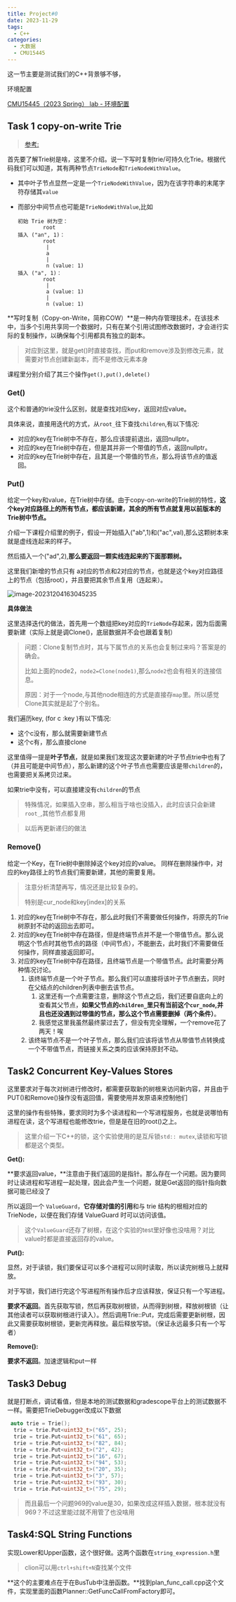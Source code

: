 ```yaml
---
title: Project#0
date: 2023-11-29
tags: 
  - C++
categories: 
  - 大数据
  - CMU15445
---
```


这一节主要是测试我们的C++背景够不够，

环境配置

[CMU15445（2023 Spring） lab - 环境配置](https://blog.csdn.net/J__M__C/article/details/129858032)

## Task 1 copy-on-write Trie

>[参考:](https://www.cnblogs.com/st0rmKR/p/17591533.html)

首先要了解Trie树是啥，这里不介绍。说一下写时复制trie/可持久化Trie。根据代码我们可以知道，其有两种节点`TrieNode`和`TrieNodeWithValue`。

- 其中叶子节点显然一定是一个`TrieNodeWithValue`，因为在该字符串的末尾字符存储其`value`

- 而部分中间节点也可能是`TrieNodeWithValue`,比如

  ```
  初始 Trie 树为空：
          root
  插入 ("an", 1)：
          root
           |
           a
           |
           n (value: 1)
  插入 ("a", 1)：
          root
           |
           a (value: 1)
           |
           n (value: 1)
  ```

**写时复制（Copy-on-Write，简称COW）**是一种内存管理技术，在该技术中，当多个引用共享同一个数据时，只有在某个引用试图修改数据时，才会进行实际的复制操作，以确保每个引用都具有独立的副本。

> 对应到这里，就是get()时直接查找，而put和remove涉及到修改元素，就需要对节点创建新副本，而不是修改元素本身

课程里分别介绍了其三个操作`get(),put(),delete()`

### Get()

这个和普通的trie没什么区别，就是查找对应key，返回对应value。

具体来说，直接用迭代的方式，从`root_`往下查找`children`,有以下情况:

- 对应的key在Trie树中不存在，那么应该提前退出，返回nullptr。
- 对应的key在Trie树中存在，但是其并非一个带值的节点，返回nullptr。
- 对应的key在Trie树中存在，且其是一个带值的节点，那么将该节点的值返回。

### Put()

给定一个key和value，在Trie树中存储。由于copy-on-write的Trie树的特性，**这个key对应路径上的所有节点，都应该新建，其余的所有节点就复用以前版本的Trie树中节点。**

介绍一下课程介绍里的例子，假设一开始插入("ab",1)和("ac",val),那么这颗树本来就是虚线连起来的样子。

然后插入一个("ad",2),**那么要返回一颗实线连起来的下面那颗树。**

这里我们新增的节点只有 a对应的节点和2对应的节点，也就是这个key对应路径上的节点（包括root），并且要把其余节点复用（连起来）。

![image-20231204163045235](https://typora-1309665611.cos.ap-nanjing.myqcloud.com/typora/image-20231204163045235.png)

**具体做法**

这里选择迭代的做法，首先用一个数组把key对应的`TrieNode`存起来，因为后面需要新建（实际上就是调Clone()，底层数据并不会也跟着复制）

> 问题：Clone复制节点时，其与下属节点的关系也会复制过来吗？答案是的确会。
>
> 比如上面的node2，`node2=Clone(node1)`,那么`node2`也会有相关的连接信息。
>
> 原因：对于一个node,与其他node相连的方式是直接存`map`里。所以感觉Clone其实就是起了个别名。

我们遍历key, (for c :key )有以下情况:

- 这个c没有，那么就需要新建节点
- 这个c有，那么直接clone

这里值得一提是**叶子节点**，就是如果我们发现这次要新建的叶子节点trie中也有了（并且可能是中间节点），那么新建的这个叶子节点也需要应该是带`children`的，也需要把关系拷贝过来。

如果trie中没有，可以直接建没有`children`的节点

> 特殊情况，如果插入空串，那么相当于啥也没插入，此时应该只会新建`root_`,其他节点都复用

> 以后再更新递归的做法

### Remove()

给定一个Key，在Trie树中删除掉这个key对应的value。
同样在删除操作中，对应的key路径上的节点我们需要新建，其他的需要复用。

> 注意分析清楚再写，情况还是比较复杂的。
>
> 特别是cur_node和key[index]的关系

1. 对应的key在Trie树中不存在，那么此时我们不需要做任何操作，将原先的Trie树原封不动的返回出去即可。
2. 对应的key在Trie树中存在路径，但是终端节点并不是一个带值节点。那么说明这个节点时其他节点的路径（中间节点），不能删去，此时我们不需要做任何操作，同样直接返回即可。
3. 对应的key在Trie树中存在路径，且终端节点是一个带值节点。此时需要分两种情况讨论。
   1. 该终端节点是一个叶子节点。那么我们可以直接将该叶子节点删去，同时在父结点的children列表中删去该节点。
      1. 这里还有一个点需要注意，删除这个节点之后，我们还要自底向上的查看其父节点，**如果父节点的`children_`里只有当前这个`cur_node`,并且也还没遇到过带值的节点，那么这个节点需要删掉（两个条件）**。
      1. 我感觉这里我虽然最终蒙过去了，但没有完全理解，一个remove花了两天！唉
   2. 该终端节点不是一个叶子节点，那么我们应该将该节点从带值节点转换成一个不带值节点，而链接关系之类的应该保持原封不动。

## Task2  Concurrent Key-Values Stores

这里要求对于每次对树进行修改时，都需要获取新的树根来访问新内容，并且由于PUT()和Remove()操作没有返回值，需要使用并发原语来控制他们

这里的操作有些特殊，要求同时为多个读进程和一个写进程服务，也就是说哪怕有进程在读，这个写进程也能修改trie，但是是在旧的root()之上。

> 这里介绍一下C++的锁，这个实验使用的是互斥锁`std:: mutex`,读锁和写锁都是这个类型。

**Get():**

**要求返回value，**注意由于我们返回的是指针。那么存在一个问题。因为要同时让读进程和写进程一起处理，因此会产生一个问题，就是Get返回的指针指向数据可能已经没了

所以返回一个 `ValueGuard`，**它存储对值的引用**和与 trie 结构的根相对应的 TrieNode，以便在我们存储 ValueGuard 时可以访问该值。

> 这个`ValueGuard`还存了树根，在这个实验的test里好像也没啥用？对比value时都是直接返回存的value。

**Put():**

显然，对于读锁，我们要保证可以多个进程可以同时读取，所以读完树根马上就释放。

对于写锁，我们进行完这个写进程所有操作后才应该释放，保证只有一个写进程。

**要求不返回**。首先获取写锁，然后再获取树根锁，从而得到树根，释放树根锁（让其他读者可以获取树根进行读入）。然后调用Trie::Put，完成后需要更新树根，因此又需要获取树根锁，更新完再释放。最后释放写锁。（保证永远最多只有一个写者）

**Remove():**

**要求不返回**。加速逻辑和put一样

## Task3 Debug

就是打断点，调试看值，但是本地的测试数据和gradescope平台上的测试数据不一样。需要把TrieDebugger改成以下数据

```C++
 auto trie = Trie();
  trie = trie.Put<uint32_t>("65", 25);
  trie = trie.Put<uint32_t>("61", 65);
  trie = trie.Put<uint32_t>("82", 84);
  trie = trie.Put<uint32_t>("2", 42);
  trie = trie.Put<uint32_t>("16", 67);
  trie = trie.Put<uint32_t>("94", 53);
  trie = trie.Put<uint32_t>("20", 35);
  trie = trie.Put<uint32_t>("3", 57);
  trie = trie.Put<uint32_t>("93", 30);
  trie = trie.Put<uint32_t>("75", 29);
```

> 而且最后一个问题969的value是30，如果改成这样插入数据，根本就没有969？不过这里能过就不用管了也没啥用

## Task4:SQL String Functions

实现Lower和Upper函数，这个很好做。这两个函数在`string_expression.h`里

> clion可以用`ctrl+shift+N`查找某个文件

**这个的主要难点在于在BusTub中注册函数。**找到plan_func_call.cpp这个文件，实现里面的函数Planner::GetFuncCallFromFactory即可。
